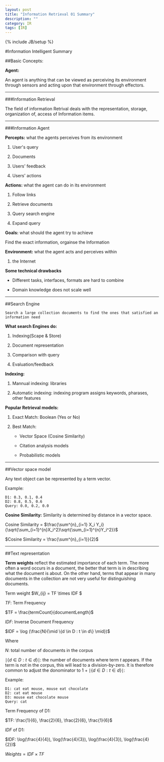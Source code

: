 ```yaml
---
layout: post
title: "Information Retrieval 01 Summary"
description: ""
category: IR
tags: [IR]
---
```

{% include JB/setup %}


<!--more-->


#Information Intelligent Summary

##Basic Concepts:

**Agent:**

An agent is anything that can be viewed as perceiving its environment through sensors and acting upon that environment through effectors.

---

###Information Retrieval

The field of information Retrival deals with the representation, storage, organization of, access of Information items.

---

###Information Agent

**Percepts:** what the agents perceives from its environment

1. User's query

2. Documents

3. Users' feedback

4. Users' actions

**Actions:** what the agent can do in its environment

1. Follow links

2. Retrieve documents

3. Query search engine

4. Expand query

**Goals:** what should the agent try to achieve

Find the exact information, orgainse the Information

**Environment:** what the agent acts and perceives within

1. the Internet

**Some technical drawbacks**

- Different tasks, interfaces, formats are hard to combine

- Domain knowledge does not scale well

---

##Search Engine

    Search a large collection documents to find the ones that satisfied an information need

**What search Engines do:**

1. Indexing(Scape & Store)

2. Document representation

3. Comparison with query

4. Evaluation/feedback

**Indexing:**

1. Mannual indexing: libraries

2. Automatic indexing: indexing program assigns keywords, pharases, other features

**Popular Retrieval models:**

1. Exact Match: Boolean (Yes or No)

2. Best Match: 

	- Vector Space (Cosine Similarity)

	- Citation analysis models

	- Probabilistic models

---

##Vector space model 

Any text object can be represented by a term vector.

Example:

    D1: 0.3, 0.1, 0.4
    D2: 0.8, 0.5, 0.6
    Query: 0.0, 0.2, 0.0

**Cosine Similarity:** Similarity is determined by distance in a vector space.

Cosine Similarity = $\frac{\sum^{n}_{i=1} X_i Y_i}{\sqrt{\sum_{i=1}^{n}X_i^2}\sqrt{\sum_{i=1}^{n}Y_i^2}}$

$Cosine Similarity = \frac{\sum^{n}_{i=1}}{2}$

---

##Text representation

**Term weights** reflect the estimated importance of each term. The more often a word occurs in a document, the better that term is in describing what the document is about.
On the other hand, terms that appear in many documents in the collection are not very useful for distinguishing documents.


Term weight $W_{ij} = TF \times IDF $

$TF$: Term Frequency

$TF = \frac{termCount}{documentLength}$

$IDF$: Inverse Document Frequency

$IDF = \log (\frac{N}{\mid \{d \in D : t \in d\} \mid})$


Where 

$N:$ total number of documents in the corpus

$\mid \{d \in D : t \in d\} \mid:$ the number of documents where term $t$ appears. If the term is not in the corpus, this will
lead to a division-by-zero. It is therefore common to adjust the donominator to 1 + $\mid \{d \in D : t \in d\} \mid:$

Example:

    D1: cat eat mouse, mouse eat chocolate
    D2: cat eat mouse
    D3: mouse eat chocolate mouse 
    Query: cat 

Term Frequency of D1:

$TF: \frac{1}{6}, \frac{2}{6}, \frac{2}{6}, \frac{1}{6}$

$IDF$ of D1:

$IDF: \log(\frac{4}{4}), \log(\frac{4}{3}), \log(\frac{4}{3}), \log(\frac{4}{2})$

$Weights = IDF \times TF$



